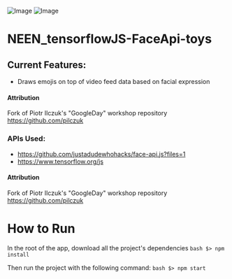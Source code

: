 
![Image](https://www.dropbox.com/s/hz61dutfzv0y870/emojisssss2.gif?raw=1)
![Image](https://www.dropbox.com/s/yffl8ooywgkgs0r/demo.gif?raw=1)

# NEEN_tensorflowJS-FaceApi-toys
## Current Features:

- Draws emojis on top of video feed data based on facial expression


#### Attribution

Fork of Piotr Ilczuk's  "GoogleDay"  workshop repository https://github.com/pilczuk

### APIs Used:

- https://github.com/justadudewhohacks/face-api.js?files=1
- https://www.tensorflow.org/js

#### Attribution

Fork of Piotr Ilczuk's  "GoogleDay"  workshop repository https://github.com/pilczuk

# How to Run
In the root of the app, download all the project's dependencies
    ```bash
      $> npm install
    ```

Then run the project with the following command:
    ```bash
      $> npm start
    ```
